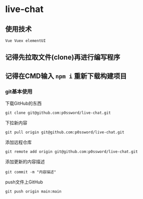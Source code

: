 # live-chat

## 使用技术
` Vue Vuex elementUI `

## 记得先拉取文件(clone)再进行编写程序
## 记得在CMD输入 `npm i` 重新下载构建项目




### git基本使用

下载GitHub的东西
```shell
git clone git@github.com:p0ssword/live-chat.git
```

下拉新内容
```shell
git pull origin git@github.com:p0ssword/live-chat.git
```

添加远程仓库
```shell
git remote add origin git@github.com:p0ssword/live-chat.git
```

添加更新的内容描述
```shell
git commit -m "内容描述"
```

push文件上GitHub
```shell
git push origin main:main
```
